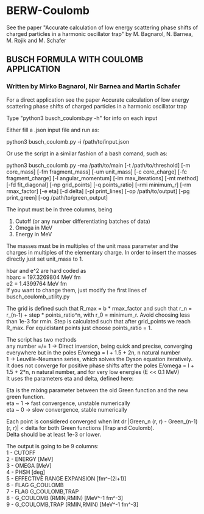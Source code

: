 # BERW-Coulomb
See the paper "Accurate calculation of low energy scattering phase shifts of charged particles in a harmonic oscillator trap" by M. Bagnarol, N. Barnea, M. Rojik and M. Schafer 

## BUSCH FORMULA WITH COULOMB APPLICATION  
### Written by Mirko Bagnarol, Nir Barnea and Martin Schafer

For a direct application see the paper Accurate calculation of low energy scattering phase shifts of charged particles in a harmonic oscillator trap

Type "python3 busch_coulomb.py -h" for info on each input

Either fill a .json input file and run as:

python3 busch_coulomb.py -i /path/to/input.json

Or use the script in a similar fashion of a bash comand, such as:

python3 busch_coulomb.py -ma /path/to/main [-t /path/to/threshold] [-m core_mass] [-fm fragment_mass] [-um unit_mass] [-c core_charge] [-fc fragment_charge] [-l angular_momentum] [-im max_iterations] [-mt method] [-fd fit_diagonal] [-np grid_points] [-q points_ratio] [-rmi minimum_r] [-rm rmax_factor] [-e eta] [-d delta] [-pl print_lines] [-op /path/to/output] [-pg print_green] [-og /path/to/green_output]

The input must be in three columns, being
1) Cutoff (or any number differentiating batches of data)
2) Omega  in MeV
3) Energy in MeV

The masses must be in multiples of the unit mass parameter and the charges in multiples of the elementary charge.
In order to insert the masses directly just set unit_mass to 1. 

hbar and e^2 are hard coded as\
hbarc = 197.3269804  MeV fm\
e2    = 1.4399764    MeV fm\
If you want to change them, just modify the first lines of busch_coulomb_utility.py

The grid is defined such that R_max = b * rmax_factor and such that r_n = r_(n-1) + step * points_ratio^n, with r_0 = minimum_r. Avoid choosing less than 1e-3 for rmin.
Step is calculated such that after grid_points we reach R_max. For equidistant points just choose points_ratio = 1.

The script has two methods\
any number =/= 1 -> Direct inversion, being quick and precise, converging everywhere but in the poles E/omega = l + 1.5 + 2n, n natural number\
1 -> Leuville-Neumann series, which solves the Dyson equation iteratively.\
It does not converge for positive phase shifts after the poles E/omega = l + 1.5 + 2*n, n natural number, and for very low energies (E << 0.1 MeV)\
It uses the parameters eta and delta, defined here:

Eta is the mixing parameter between the old Green function and the new green function.\
eta ~ 1 -> fast convergence, unstable numerically\
eta ~ 0 -> slow convergence, stable numerically

Each point is considered converged when Int dr |Green_n (r, r) - Green_(n-1) (r, r)| < delta for both Green functions (Trap and Coulomb). \
Delta should be at least 1e-3 or lower.

The output is going to be 9 columns:\
1 - CUTOFF\
2 - ENERGY 			[MeV]\
3 - OMEGA  			[MeV]\
4 - PHSH   			[deg]\
5 - EFFECTIVE RANGE EXPANSION   [fm^-(2l+1)]\
6 - FLAG G_COULOMB\
7 - FLAG G_COULOMB,TRAP\
8 - G_COULOMB      (RMIN,RMIN)  [MeV^-1 fm^-3]\
9 - G_COULOMB,TRAP (RMIN,RMIN)  [MeV^-1 fm^-3]
